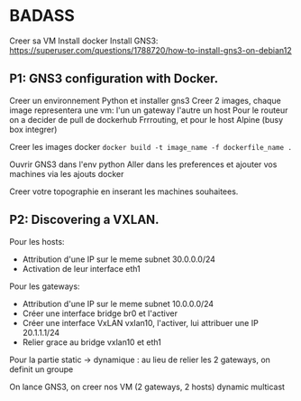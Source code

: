 # BADASS
Creer sa VM
Install docker
Install GNS3: https://superuser.com/questions/1788720/how-to-install-gns3-on-debian12

## P1: GNS3 configuration with Docker.
Creer un environnement Python et installer gns3
Creer 2 images, chaque image representera une vm: l'un un gateway l'autre un host
Pour le routeur on a decider de pull de dockerhub Frrrouting, et pour le host Alpine (busy box integrer)

Creer les images docker
```docker build -t image_name -f dockerfile_name .```

Ouvrir GNS3 dans l'env python
Aller dans les preferences et ajouter vos machines via les ajouts docker

Creer votre topographie en inserant les machines souhaitees.


## P2: Discovering a VXLAN.

Pour les hosts:
- Attribution d'une IP sur le meme subnet 30.0.0.0/24
- Activation de leur interface eth1

Pour les gateways:
- Attribution d'une IP sur le meme subnet 10.0.0.0/24
- Créer une interface bridge br0 et l'activer
- Créer une interface VxLAN vxlan10, l'activer, lui attribuer une IP 20.1.1.1/24
- Relier grace au bridge vxlan10 et eth1

Pour la partie static -> dynamique : au lieu de relier les 2 gateways, on definit un groupe







On lance GNS3, on creer nos VM (2 gateways, 2 hosts)
dynamic multicast